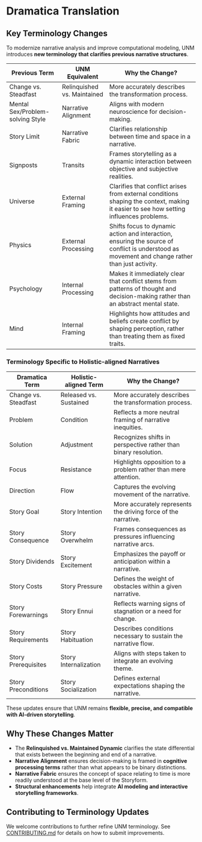 # Dramatica Translation  

## Key Terminology Changes  
To modernize narrative analysis and improve computational modeling, UNM introduces **new terminology that clarifies previous narrative structures**.  

| **Previous Term**         | **UNM Equivalent**         | **Why the Change?**                                      |
|--------------------------|--------------------------|--------------------------------------------------------|
| Change vs. Steadfast     | Relinquished vs. Maintained | More accurately describes the transformation process. |
| Mental Sex/Problem-solving Style               | Narrative Alignment      | Aligns with modern neuroscience for decision-making.  |
| Story Limit               | Narrative Fabric      | Clarifies relationship between time and space in a narrative.  |
| Signposts                | Transits                 | Frames storytelling as a dynamic interaction between objective and subjective realities.       |
| Universe        | External Framing        | Clarifies that conflict arises from external conditions shaping the context, making it easier to see how setting influences problems. |
| Physics        | External Processing      | Shifts focus to dynamic action and interaction, ensuring the source of conflict is understood as movement and change rather than just activity. |
| Psychology     | Internal Processing      | Makes it immediately clear that conflict stems from patterns of thought and decision-making rather than an abstract mental state. |
| Mind           | Internal Framing         | Highlights how attitudes and beliefs create conflict by shaping perception, rather than treating them as fixed traits. | 


### Terminology Specific to Holistic-aligned Narratives

| **Dramatica Term**         | **Holistic-aligned Term**         | **Why the Change?**                                      |
|--------------------------|--------------------------|--------------------------------------------------------|
| Change vs. Steadfast     | Released vs. Sustained | More accurately describes the transformation process. |
| Problem                            | Condition                          | Reflects a more neutral framing of narrative inequities. |
| Solution                           | Adjustment                         | Recognizes shifts in perspective rather than binary resolution. |
| Focus                              | Resistance                         | Highlights opposition to a problem rather than mere attention. |
| Direction                          | Flow                               | Captures the evolving movement of the narrative. |
| Story Goal                         | Story Intention                    | More accurately represents the driving force of the narrative. |
| Story Consequence                  | Story Overwhelm                    | Frames consequences as pressures influencing narrative arcs. |
| Story Dividends                    | Story Excitement                   | Emphasizes the payoff or anticipation within a narrative. |
| Story Costs                        | Story Pressure                     | Defines the weight of obstacles within a given narrative. |
| Story Forewarnings                 | Story Ennui                        | Reflects warning signs of stagnation or a need for change. |
| Story Requirements                 | Story Habituation                  | Describes conditions necessary to sustain the narrative flow. |
| Story Prerequisites                | Story Internalization              | Aligns with steps taken to integrate an evolving theme. |
| Story Preconditions                | Story Socialization                | Defines external expectations shaping the narrative. |

These updates ensure that UNM remains **flexible, precise, and compatible with AI-driven storytelling**.

## Why These Changes Matter  
- The **Relinquished vs. Maintained Dynamic** clarifies the state differential that exists between the beginning and end of a narrative.  
- **Narrative Alignment** ensures decision-making is framed in **cognitive processing terms** rather than what appears to be binary distinctions.  
- **Narrative Fabric** ensures the concept of space relating to time is more readily understood at the base level of the Storyform.
- **Structural enhancements** help integrate **AI modeling and interactive storytelling frameworks**.  


## Contributing to Terminology Updates  
We welcome contributions to further refine UNM terminology. See [CONTRIBUTING.md](/CONTRIBUTING.md) for details on how to submit improvements.